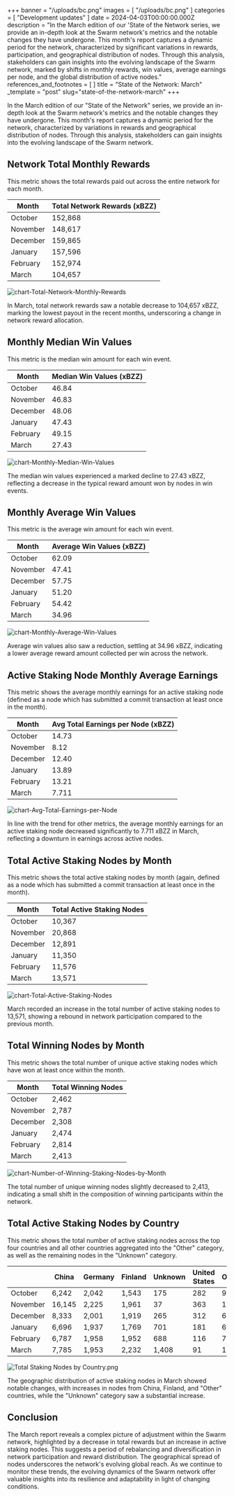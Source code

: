 

+++
banner = "/uploads/bc.png"
images = [ "/uploads/bc.png" ]
categories = [ "Development updates" ]
date = 2024-04-03T00:00:00.000Z
description = "In the March edition of our 'State of the Network series, we provide an in-depth look at the Swarm network's metrics and the notable changes they have undergone. This month's report captures a dynamic period for the network, characterized by significant variations in rewards, participation, and geographical distribution of nodes. Through this analysis, stakeholders can gain insights into the evolving landscape of the Swarm network, marked by shifts in monthly rewards, win values, average earnings per node, and the global distribution of active nodes." 
references_and_footnotes = [ ]
title = "State of the Network: March"
_template = "post"
slug="state-of-the-network-march"
+++


In the March edition of our "State of the Network" series, we provide an in-depth look at the Swarm network's metrics and the notable changes they have undergone. This month's report captures a dynamic period for the network, characterized by variations in rewards and geographical distribution of nodes. Through this analysis, stakeholders can gain insights into the evolving landscape of the Swarm network.

## Network Total Monthly Rewards

This metric shows the total rewards paid out across the entire network for each month.

| Month     | Total Network Rewards (xBZZ) |
|-----------|------------------------------|
| October   | 152,868                      |
| November  | 148,617                      |
| December  | 159,865                      |
| January   | 157,596                      |
| February  | 152,974                      |
| March     | 104,657                      |

![chart-Total-Network-Monthly-Rewards](/uploads/chart-Total-Network-Monthly-Rewards-March.png)

In March, total network rewards saw a notable decrease to 104,657 xBZZ, marking the lowest payout in the recent months, underscoring a change in network reward allocation.

## Monthly Median Win Values

This metric is the median win amount for each win event.

| Month     | Median Win Values (xBZZ)  |
|-----------|---------------------------|
| October   | 46.84                     |
| November  | 46.83                     |
| December  | 48.06                     |
| January   | 47.43                     |
| February  | 49.15                     |
| March     | 27.43                     |

![chart-Monthly-Median-Win-Values](/uploads/chart-Monthly-Median-Win-Values-March.png)

The median win values experienced a marked decline to 27.43 xBZZ, reflecting a decrease in the typical reward amount won by nodes in win events.

## Monthly Average Win Values
This metric is the average win amount for each win event.

| Month     | Average Win Values (xBZZ)  |
|-----------|----------------------------|
| October   | 62.09                      |
| November  | 47.41                      |
| December  | 57.75                      |
| January   | 51.20                      |
| February  | 54.42                      |
| March     | 34.96                      |

![chart-Monthly-Average-Win-Values](/uploads/chart-Monthly-Average-Win-Values-March.png)

Average win values also saw a reduction, settling at 34.96 xBZZ, indicating a lower average reward amount collected per win across the network.

## Active Staking Node Monthly Average Earnings

This metric shows the average monthly earnings for an active staking node (defined as a node which has submitted a commit transaction at least once in the month).

| Month     | Avg Total Earnings per Node (xBZZ) |
|-----------|------------------------------------|
| October   | 14.73                              |
| November  | 8.12                               |
| December  | 12.40                              |
| January   | 13.89                              |
| February  | 13.21                              |
| March     | 7.711                              |

![chart-Avg-Total-Earnings-per-Node](/uploads/chart-Avg-Total-Earnings-per-Node-March.png)

In line with the trend for other metrics, the average monthly earnings for an active staking node decreased significantly to 7.711 xBZZ in March, reflecting a downturn in earnings across active nodes.

## Total Active Staking Nodes by Month

This metric shows the total active staking nodes by month (again, defined as a node which has submitted a commit transaction at least once in the month). 

| Month     | Total Active Staking Nodes |
|-----------|----------------------------|
| October   | 10,367                     |
| November  | 20,868                     |
| December  | 12,891                     |
| January   | 11,350                     |
| February  | 11,576                     |
| March     | 13,571                      |

![chart-Total-Active-Staking-Nodes](/uploads/chart-Total-Active-Staking-Nodes-March.png)

March recorded an increase in the total number of active staking nodes to 13,571, showing a rebound in network participation compared to the previous month.

## Total Winning Nodes by Month

This metric shows the total number of unique active staking nodes which have won at least once within the month.

| Month     | Total Winning Nodes  |
|-----------|----------------------|
| October   | 2,462                |
| November  | 2,787                |
| December  | 2,308                |
| January   | 2,474                |
| February  | 2,814                |
| March     | 2,413                |

![chart-Number-of-Winning-Staking-Nodes-by-Month](/uploads/chart-Number-of-Winning-Staking-Nodes-by-Month-March.png)

The total number of unique winning nodes slightly decreased to 2,413, indicating a small shift in the composition of winning participants within the network.

## Total Active Staking Nodes by Country

This metric shows the total number of active staking nodes across the top four countries and all other countries aggregated into the "Other" category, as well as the remaining nodes in the "Unknown" category.
 

|               | China  | Germany | Finland | Unknown | United States | Other |
|---------------|--------|---------|---------|---------|---------------|-------|
| October       | 6,242  | 2,042   | 1,543   | 175     | 282           | 91    |
| November      | 16,145 | 2,225   | 1,961   | 37      | 363           | 137   |
| December      | 8,333  | 2,001   | 1,919   | 265     | 312           | 61    |
| January       | 6,696  | 1,937   | 1,769   | 701     | 181           | 66    |
| February      | 6,787  | 1,958   | 1,952   | 688     | 116           | 75    |
| March         | 7,785  | 1,953   | 2,232   | 1,408   | 91            | 102   |

![Total Staking Nodes by Country.png](/uploads/Total-Active-Staking-Nodes-by-Country-March.png)

The geographic distribution of active staking nodes in March showed notable changes, with increases in nodes from China, Finland, and "Other" countries, while the "Unknown" category saw a substantial increase. 

## Conclusion

The March report reveals a complex picture of adjustment within the Swarm network, highlighted by a decrease in total rewards but an increase in active staking nodes. This suggests a period of rebalancing and diversification in network participation and reward distribution. The geographical spread of nodes underscores the network's evolving global reach. As we continue to monitor these trends, the evolving dynamics of the Swarm network offer valuable insights into its resilience and adaptability in light of changing conditions.
